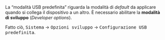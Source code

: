La “modalità USB predefinita” riguarda la modalità di *default* da applicare quando si collega il dispositivo a un altro. È necessario abilitare la **modalità di sviluppo** (*Developer options*).

Fatto ciò, <kbd>Sistema</kbd> → <kbd>Opzioni sviluppo</kbd> → <kbd>Configurazione USB predefinita</kbd>.